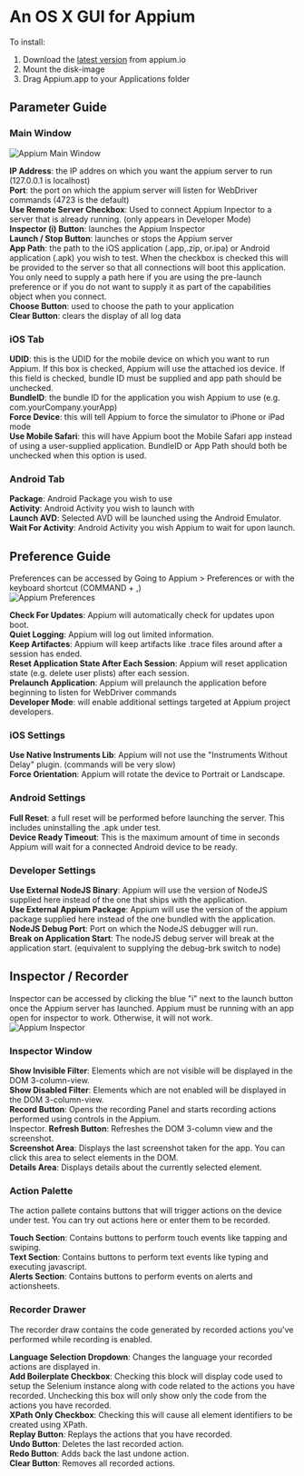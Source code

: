 An OS X GUI for Appium
=======================

To install:

1. Download the [latest version](https://bitbucket.org/appium/appium.app/downloads/appium.dmg) from appium.io
2. Mount the disk-image
3. Drag Appium.app to your Applications folder

Parameter Guide
------------

### Main Window

![Appium Main Window](/README-files/images/mainwindow.png "Appium Main Window")

**IP Address**: the IP addres on which you want the appium server to run (127.0.0.1 is localhost)<br />
**Port**: the port on which the appium server will listen for WebDriver commands (4723 is the default)<br />
**Use Remote Server Checkbox**: Used to connect Appium Inpector to a server that is already running.
(only appears in Developer Mode) <br />
**Inspector (i) Button**: launches the Appium Inspector<br />
**Launch / Stop Button**: launches or stops the Appium server<br />
**App Path**: the path to the iOS application (.app,.zip, or.ipa) or Android application (.apk) you wish to test.
When the checkbox is checked this will be provided to the server so that all connections will boot this application.
You only need to supply a path here if you are using the pre-launch preference or if you do not want to supply it as
part of the capabilities object when you connect.<br />
**Choose Button**: used to choose the path to your application<br />
**Clear Button**: clears the display of all log data<br/>

### iOS Tab

**UDID**: this is the UDID for the mobile device on which you want to run Appium. If this box is checked, Appium will
use the attached ios device. If this field is checked, bundle ID must be supplied and app path should be unchecked.<br />
**BundleID**: the bundle ID for the application you wish Appium to use (e.g. com.yourCompany.yourApp)<br />
**Force Device**: this will tell Appium to force the simulator to iPhone or iPad mode<br />
**Use Mobile Safari**: this will have Appium boot the Mobile Safari app instead of using a user-supplied application.
BundleID or App Path should both be unchecked when this option is used.<br />

### Android Tab

**Package**: Android Package you wish to use<br />
**Activity**: Android Activity you wish to launch with<br />
**Launch AVD**: Selected AVD will be launched using the Android Emulator.<br />
**Wait For Activity**: Android Activity you wish Appium to wait for upon launch.<br />

Preference Guide
------------
Preferences can be accessed by Going to Appium > Preferences or with the keyboard shortcut (COMMAND + ,)<br />
![Appium Preferences](/README-files/images/preferences.png "Appium Preferences")

**Check For Updates**: Appium will automatically check for updates upon boot.<br />
**Quiet Logging**: Appium will log out limited information.<br />
**Keep Artifactes**: Appium will keep artifacts like .trace files around after a session has ended. <br />
**Reset Application State After Each Session**: Appium will reset application state (e.g. delete user plists)
after each session. <br />
**Prelaunch Application**: Appium will prelaunch the application before beginning to listen for WebDriver
commands<br />
**Developer Mode**: will enable additional settings targeted at Appium project developers.

### iOS Settings
**Use Native Instruments Lib**: Appium will not use the "Instruments Without Delay" plugin. (commands will be
very slow)<br />
**Force Orientation**: Appium will rotate the device to Portrait or Landscape.<br />

### Android Settings
**Full Reset**: a full reset will be performed before launching the server. This includes uninstalling the .apk
under test.<br />
**Device Ready Timeout**: This is the maximum amount of time in seconds Appium will wait for a connected Android
device to be ready.<br />

### Developer Settings
**Use External NodeJS Binary**:  Appium will use the version of NodeJS supplied here instead of the one that ships
with the application.<br />
**Use External Appium Package**: Appium will use the version of the appium package supplied here instead of the one
bundled with the application.<br />
**NodeJS Debug Port**: Port on which the NodeJS debugger will run.<br />
**Break on Application Start**: The nodeJS debug server will break at the application start. (equivalent to
supplying the debug-brk switch to node)<br />

Inspector / Recorder
------------
Inspector can be accessed by clicking the blue "i" next to the launch button once the Appium server has launched.
Appium must be running with an app open for inspector to work. Otherwise, it will not work.<br />
![Appium Inspector](/README-files/images/inspector.png "Appium Inspector")

### Inspector Window
**Show Invisible Filter**: Elements which are not visible will be displayed in the DOM 3-column-view.<br />
**Show Disabled Filter**: Elements which are not enabled will be displayed in the DOM 3-column-view.<br />
**Record Button**: Opens the recording Panel and starts recording actions performed using controls in the Appium.<br />
Inspector.
**Refresh Button**: Refreshes the DOM 3-column view and the screenshot.<br />
**Screenshot Area**: Displays the last screenshot taken for the app. You can click this area to select elements
in the DOM.<br />
**Details Area**: Displays details about the currently selected element.<br />

### Action Palette
The action pallete contains buttons that will trigger actions on the device under test. You can try out actions here
or enter them to be recorded.<br />

**Touch Section**: Contains buttons to perform touch events like tapping and swiping.<br />
**Text Section**: Contains buttons to perform text events like typing and executing javascript.<br />
**Alerts Section**: Contains buttons to perform events on alerts and actionsheets.<br />

### Recorder Drawer
The recorder draw contains the code generated by recorded actions you've performed while recording
is enabled.<br />

**Language Selection Dropdown**: Changes the language your recorded actions are displayed in.<br />
**Add Boilerplate Checkbox**: Checking this block will display code used to setup the Selenium instance along
with code related to the actions you have recorded. Unchecking this box will only show only the code from the actions
you have recorded.<br />
**XPath Only Checkbox**: Checking this will cause all element identifiers to be created using XPath.<br />
**Replay Button**: Replays the actions that you have recorded.<br />
**Undo Button**: Deletes the last recorded action.<br />
**Redo Button**: Adds back the last undone action.<br />
**Clear Button**: Removes all recorded actions.<br />
